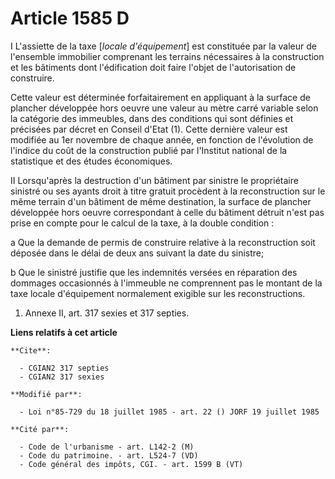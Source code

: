 # Article 1585 D

I  L'assiette de la taxe [*locale d'équipement*] est constituée par la valeur de l'ensemble immobilier comprenant les
terrains nécessaires à la construction et les bâtiments dont l'édification doit faire l'objet de l'autorisation de
construire.

Cette valeur est déterminée forfaitairement en appliquant à la surface de plancher développée hors oeuvre une valeur au mètre
carré variable selon la catégorie des immeubles, dans des conditions qui sont définies et précisées par décret en Conseil
d'Etat (1). Cette dernière valeur est modifiée au 1er novembre de chaque année, en fonction de l'évolution de l'indice du
coût de la construction publié par l'Institut national de la statistique et des études économiques.

II  Lorsqu'après la destruction d'un bâtiment par sinistre le propriétaire sinistré ou ses ayants droit à titre gratuit
procèdent à la reconstruction sur le même terrain d'un bâtiment de même destination, la surface de plancher développée hors
oeuvre correspondant à celle du bâtiment détruit n'est pas prise en compte pour le calcul de la taxe, à la double condition :

a  Que la demande de permis de construire relative à la reconstruction soit déposée dans le délai de deux ans suivant la date
du sinistre;

b  Que le sinistré justifie que les indemnités versées en réparation des dommages occasionnés à l'immeuble ne comprennent pas
le montant de la taxe locale d'équipement normalement exigible sur les reconstructions.

1)  Annexe II, art. 317 sexies et 317 septies.

**Liens relatifs à cet article**

	**Cite**:

	  - CGIAN2 317 septies
	  - CGIAN2 317 sexies

	**Modifié par**:

	  - Loi n°85-729 du 18 juillet 1985 - art. 22 () JORF 19 juillet 1985

	**Cité par**:

	  - Code de l'urbanisme - art. L142-2 (M)
	  - Code du patrimoine. - art. L524-7 (VD)
	  - Code général des impôts, CGI. - art. 1599 B (VT)
